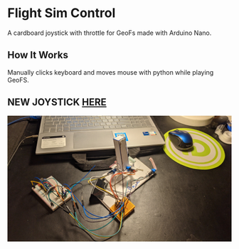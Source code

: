 # Flight Sim Control
A cardboard joystick with throttle for GeoFs made with Arduino Nano.

## How It Works
Manually clicks keyboard and moves mouse with python while playing GeoFS.

## **NEW JOYSTICK [HERE](https://github.com/PGgit08/SimJoystick)**

![Joystick With Throttle](arduino_joystick.jpg)
